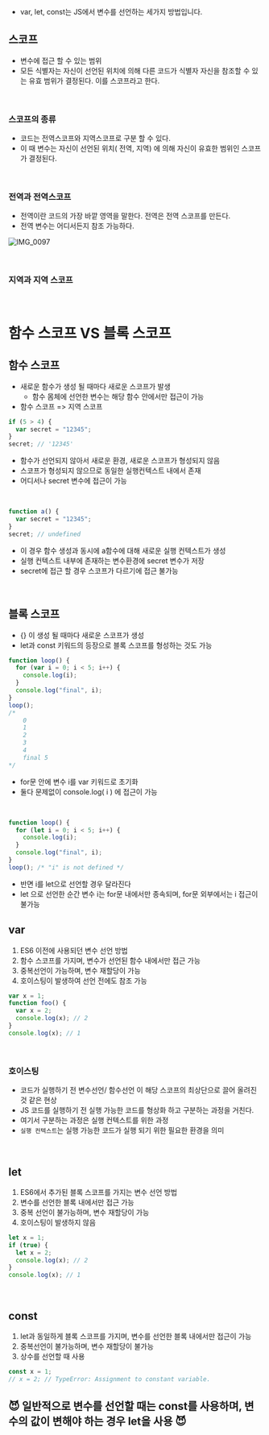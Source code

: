 - var, let, const는 JS에서 변수를 선언하는 세가지 방법입니다.

## 스코프

- 변수에 접근 할 수 있는 범위
- 모든 식별자는 자신이 선언된 위치에 의해 다른 코드가 식별자 자신을 참조할 수 있는 유효 범위가 결정된다. 이를 스코프라고 한다.

<br>

### 스코프의 종류

- 코드는 전역스코프와 지역스코프로 구분 할 수 있다.
- 이 때 변수는 자신이 선언된 위치( 전역, 지역) 에 의해 자신이 유효한 범위인 스코프가 결정된다.

<br>

### 전역과 전역스코프

- 전역이란 코드의 가장 바깥 영역을 말한다. 전역은 전역 스코프를 만든다.
- 전역 변수는 어디서든지 참조 가능하다.

![IMG_0097](https://user-images.githubusercontent.com/98936928/185575227-17b73277-9408-41ed-b604-dc60dc147eff.jpg)

<br>

### 지역과 지역 스코프

<br>

# 함수 스코프 VS 블록 스코프

## 함수 스코프

- 새로운 함수가 생성 될 때마다 새로운 스코프가 발생
  - 함수 몸체에 선언한 변수는 해당 함수 안에서만 접근이 가능
- 함수 스코프 => 지역 스코프

```javascript
if (5 > 4) {
  var secret = "12345";
}
secret; // '12345'
```

- 함수가 선언되지 않아서 새로운 환경, 새로운 스코프가 형성되지 않음
- 스코프가 형성되지 않으므로 동일한 실행컨텍스트 내에서 존재
- 어디서나 secret 변수에 접근이 가능

<br>

```javascript
function a() {
  var secret = "12345";
}
secret; // undefined
```

- 이 경우 함수 생성과 동시에 a함수에 대해 새로운 실행 컨텍스트가 생성
- 실행 컨텍스트 내부에 존재하는 변수환경에 secret 변수가 저장
- secret에 접근 할 경우 스코프가 다르기에 접근 불가능

<br>

## 블록 스코프

- {} 이 생성 될 때마다 새로운 스코프가 생성
- let과 const 키워드의 등장으로 블록 스코프를 형성하는 것도 가능

```javascript
function loop() {
  for (var i = 0; i < 5; i++) {
    console.log(i);
  }
  console.log("final", i);
}
loop();
/*
	0
	1
	2
	3
	4
	final 5
*/
```

- for문 안에 변수 i를 var 키워드로 초기화
- 둘다 문제없이 console.log( i ) 에 접근이 가능

<br>

```javascript
function loop() {
  for (let i = 0; i < 5; i++) {
    console.log(i);
  }
  console.log("final", i);
}
loop(); /* "i" is not defined */
```

- 반면 i를 let으로 선언할 경우 달라진다
- let 으로 선언한 순간 변수 i는 for문 내에서만 종속되며, for문 외부에서는 i 접근이 불가능

## var

1. ES6 이전에 사용되던 변수 선언 방법
2. 함수 스코프를 가지며, 변수가 선언된 함수 내에서만 접근 가능
3. 중복선언이 가능하며, 변수 재할당이 가능
4. 호이스팅이 발생하여 선언 전에도 참조 가능

```javascript
var x = 1;
function foo() {
  var x = 2;
  console.log(x); // 2
}
console.log(x); // 1
```

<br>

### 호이스팅

- 코드가 실행하기 전 변수선언/ 함수선언 이 해당 스코프의 최상단으로 끌어 올려진 것 같은 현상
- JS 코드를 실행하기 전 실행 가능한 코드를 형상화 하고 구분하는 과정을 거친다.
- 여기서 구분하는 과정은 실행 컨텍스트를 위한 과정
- `실행 컨텍스트`는 실행 가능한 코드가 실행 되기 위한 필요한 환경을 의미

<br>

## let

1. ES6에서 추가된 블록 스코프를 가지는 변수 선언 방법
2. 변수를 선언한 블록 내에서만 접근 가능
3. 중복 선언이 불가능하며, 변수 재할당이 가능
4. 호이스팅이 발생하지 않음

```javascript
let x = 1;
if (true) {
  let x = 2;
  console.log(x); // 2
}
console.log(x); // 1
```

<br>

## const

1. let과 동일하게 블록 스코프를 가지며, 변수를 선언한 블록 내에서만 접근이 가능
2. 중복선언이 불가능하며, 변수 재할당이 불가능
3. 상수를 선언할 때 사용

```javascript
const x = 1;
// x = 2; // TypeError: Assignment to constant variable.
```

## 😈 일반적으로 변수를 선언할 때는 const를 사용하며, 변수의 값이 변해야 하는 경우 let을 사용 😈
